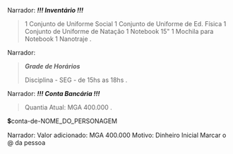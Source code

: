 Narrador:
***!!! Inventário !!!***

> 1 Conjunto de Uniforme Social
> 1 Conjunto de Uniforme de Ed. Física
> 1 Conjunto de Uniforme de Natação
> 1 Notebook 15"
> 1 Mochila para Notebook
> 1 Nanotraje
.

Narrador:
> ***Grade de Horários***
> 
> Disciplina - SEG - de 15hs as 18hs
.

Narrador:
***!!! Conta Bancária !!!***

> Quantia Atual: MGA 400.000
.

💲conta-de-NOME_DO_PERSONAGEM

Narrador:
Valor adicionado: MGA 400.000
Motivo: Dinheiro Inicial
Marcar o @ da pessoa
